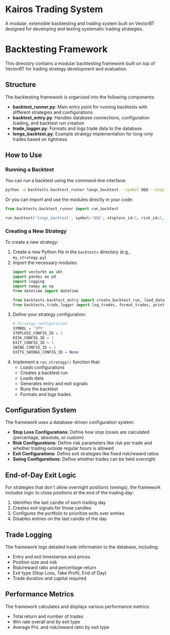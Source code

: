 # Kairos Trading System

A modular, extensible backtesting and trading system built on VectorBT designed for developing and testing systematic trading strategies.


# Backtesting Framework

This directory contains a modular backtesting framework built on top of VectorBT for trading strategy development and evaluation.

## Structure

The backtesting framework is organized into the following components:

- **backtest_runner.py**: Main entry point for running backtests with different strategies and configurations
- **backtest_entry.py**: Handles database connections, configuration loading, and backtest run creation
- **trade_logger.py**: Formats and logs trade data to the database
- **longs_backtest.py**: Example strategy implementation for long-only trades based on tightness

## How to Use

### Running a Backtest

You can run a backtest using the command-line interface:

```bash
python -m backtests.backtest_runner longs_backtest --symbol QQQ --stoploss 3 --risk 1 --exit 1 --swing 1
```

Or you can import and use the modules directly in your code:

```python
from backtests.backtest_runner import run_backtest

run_backtest('longs_backtest', symbol='QQQ', stoploss_id=3, risk_id=1, exit_id=1, swing_id=1)
```

### Creating a New Strategy

To create a new strategy:

1. Create a new Python file in the `backtests` directory (e.g., `my_strategy.py`)
2. Import the necessary modules:
   ```python
   import vectorbt as vbt
   import pandas as pd
   import logging
   import numpy as np
   from datetime import datetime
   
   from backtests.backtest_entry import create_backtest_run, load_data_from_db, get_stoploss_config, get_risk_config, get_exits_config, get_swing_config
   from backtests.trade_logger import log_trades, format_trades, print_performance_metrics
   ```
3. Define your strategy configuration:
   ```python
   # Strategy configuration
   SYMBOL = 'SPY'
   STOPLOSS_CONFIG_ID = 1
   RISK_CONFIG_ID = 1
   EXIT_CONFIG_ID = 1
   SWING_CONFIG_ID = 1
   EXITS_SWINGS_CONFIG_ID = None
   ```
4. Implement a `run_strategy()` function that:
   - Loads configurations
   - Creates a backtest run
   - Loads data
   - Generates entry and exit signals
   - Runs the backtest
   - Formats and logs trades

## Configuration System

The framework uses a database-driven configuration system:

- **Stop Loss Configurations**: Define how stop losses are calculated (percentage, absolute, or custom)
- **Risk Configurations**: Define risk parameters like risk per trade and whether trading outside regular hours is allowed
- **Exit Configurations**: Define exit strategies like fixed risk/reward ratios
- **Swing Configurations**: Define whether trades can be held overnight

## End-of-Day Exit Logic

For strategies that don't allow overnight positions (swings), the framework includes logic to close positions at the end of the trading day:

1. Identifies the last candle of each trading day
2. Creates exit signals for those candles
3. Configures the portfolio to prioritize exits over entries
4. Disables entries on the last candle of the day

## Trade Logging

The framework logs detailed trade information to the database, including:

- Entry and exit timestamps and prices
- Position size and risk
- Risk/reward ratio and percentage return
- Exit type (Stop Loss, Take Profit, End of Day)
- Trade duration and capital required

## Performance Metrics

The framework calculates and displays various performance metrics:

- Total return and number of trades
- Win rate overall and by exit type
- Average PnL and risk/reward ratio by exit type 